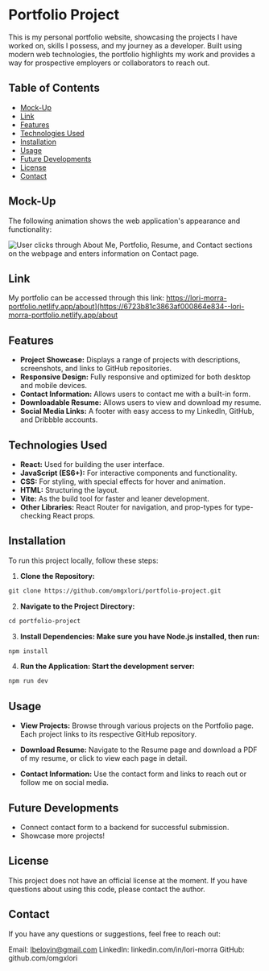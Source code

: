# Portfolio Project

This is my personal portfolio website, showcasing the projects I have worked on, skills I possess, and my journey as a developer. Built using modern web technologies, the portfolio highlights my work and provides a way for prospective employers or collaborators to reach out.

## Table of Contents
- [Mock-Up](#mock-up)
- [Link](#link)
- [Features](#features)
- [Technologies Used](#technologies-used)
- [Installation](#installation)
- [Usage](#usage)
- [Future Developments](#future-developments)
- [License](#license)
- [Contact](#contact)

## Mock-Up

The following animation shows the web application's appearance and functionality:

![User clicks through About Me, Portfolio, Resume, and Contact sections on the webpage and enters information on Contact page.](./src/assets/project-walkthrough.gif)

## Link
My portfolio can be accessed through this link: https://lori-morra-portfolio.netlify.app/about](https://6723b81c3863af000864e834--lori-morra-portfolio.netlify.app/about

## Features

- **Project Showcase:** Displays a range of projects with descriptions, screenshots, and links to GitHub repositories.
- **Responsive Design:** Fully responsive and optimized for both desktop and mobile devices.
- **Contact Information:** Allows users to contact me with a built-in form.
- **Downloadable Resume:** Allows users to view and download my resume.
- **Social Media Links:** A footer with easy access to my LinkedIn, GitHub, and Dribbble accounts.

## Technologies Used

- **React:** Used for building the user interface.
- **JavaScript (ES6+):** For interactive components and functionality.
- **CSS:** For styling, with special effects for hover and animation.
- **HTML:** Structuring the layout.
- **Vite:** As the build tool for faster and leaner development.
- **Other Libraries:** React Router for navigation, and prop-types for type-checking React props.

## Installation

To run this project locally, follow these steps:

1. **Clone the Repository:**
```md
git clone https://github.com/omgxlori/portfolio-project.git
```

2. **Navigate to the Project Directory:**
```md
cd portfolio-project
```

3. **Install Dependencies: Make sure you have Node.js installed, then run:**
```md
npm install
```

4. **Run the Application: Start the development server:**
```md
npm run dev
```

## Usage

- **View Projects:** Browse through various projects on the Portfolio page. Each project links to its respective GitHub repository.

- **Download Resume:** Navigate to the Resume page and download a PDF of my resume, or click to view each page in detail.

- **Contact Information:** Use the contact form and links to reach out or follow me on social media.

## Future Developments

- Connect contact form to a backend for successful submission.
- Showcase more projects!

## License

This project does not have an official license at the moment. If you have questions about using this code, please contact the author.

## Contact

If you have any questions or suggestions, feel free to reach out:

Email: lbelovin@gmail.com
LinkedIn: linkedin.com/in/lori-morra
GitHub: github.com/omgxlori
